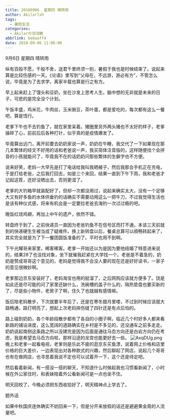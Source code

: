 ```yaml
---
title: 20180906  星期四 晴转雨
author: Akilarlxh
tags:
  - 暑假生活
categories:
  - Akilarの泡泡糖
abbrlink: be6aaff4
date: 2018-09-06 11:08:00
---
```

9月6日 星期四 晴转雨

纵有百般不愿，千般不舍，送君千里终须一别，暑假于我也是时候结束了。说起来算是比较伤感的一天。《论语》里写到“父母在，不远游，游必有方”，不管怎么说，毕竟是为了去求学，离家半载也算是行之有方。

早上起来赶上了馒头和豆奶，坐在沙发上思考人生。脑中想的无非就是未来的日子，可悲的是完全没个计划。

午饭丰盛，鸡米花，牛肉丝，玉米豌豆，茶叶蛋，都是爱吃的，每次都有这么一餐吧，算是饯行。

老爹下午也不去钓鱼了，就在家里呆着。猪圈里另外两头猪也不太好的样子，老爹操碎了心，前前后后各种打针，似乎真的是疫情爆发了。

毕竟算出远门，离开前要去奶奶家说一声，奶奶在午睡，我交代了一下如果现在那几本繁体的经文不好用的话和老爸说一声，我买简体注音版的，这样随便找个会拼音的小孩就能问了，毕竟我不在的话奶奶问那些繁体的生僻字也不方便。

说来好笑，老妈一大早先是打了电话给我叫我晒被子，然后我那会手机正在充电，于是打给老爸，之后我打回去，如是三个来回，结果一直到下午下雨，我和老爸才记起这茬，还好没晒出去，否则更湿了。

老爹的大钓箱早就装配好了，但却一次都没用过，说起来确实太大，没有一个足够大又有好多鱼的水体供垂钓的话确实不需要动用这么一把牛刀，不过我觉得生活也是该有种仪式感，将来有机会是一定要拉老爸去海钓一次过过瘾的吧。

晚饭红烧鸡翅，再加上中午的遗产，依然不错。

转盘终于到了，之前快递员一直因为老爸钓鱼不在信号区而打不通，本该三天前就到的快递硬生生被当成了疑难件。换上新转盘以后，餐桌总算可以顺畅转起来了，其实完全就是为了下一餐团圆饭准备的了。平时也用不到啊。

下午光耀哥来家里，稀客稀客。老爹一开始还以为是因为要他结婚了特意进来说的，结果28了也没找对象，坐下就催我赶紧在大学找一个。老爸是不着急的，奶奶是赞成哥哥这个意见的，老妈是觉得我不会没人要的现在还是好好读书，一家子的意见很微妙啊。

老爹那边京东安装好了，老妈淘宝也用的挺溜了，之后网购应该就方便多了。饶是如此还是尽可能的问了家里还缺什么，洗碗槽的盖子什么的，隔热垫盘也要买新的了，尽是些小物件，老房子了啊，住久了也就越有感情嘛。

饭后陪老妈散步，下次就要半年后了，还是在寒冬腊月里喽，不过到时候应该就大路畅通，路灯明亮了，想起上次老妈摔伤缝了四针还是有点后怕的。

路上碰到奶奶，各个年龄段散步都有了各自的小圈子啊，临近几个村好多人都来看新路的铺设进度，这么宽阔的道路确实在乡村是不多见的，还没通车之前多走走。奶奶说起南侧这条路之所以没建完是因为后面是通往马岙方向还是白岩方向仍在考虑，我是希望去马岙方向啦，那样沿途的龙宫也能更好去一些。
![AxqDUg.png](https://s2.ax1x.com/2019/04/17/AxqDUg.png)
晚上和老爹一起看电视，老爹则是乐此不疲的逛京东买鱼漂，说着网上价格和店里价格的巨大差价，一边表现出对各种款式的兴趣，然后聊起了网店，说起几个哥哥也有在做网店，也寻思着我说不定也可以试着开一下，这个还是待定吧。

然后看着新闻，有一搭没一搭的聊天，不知道什么时候起我也习惯看新闻了，小时候在外公家住时，和表妹陪着外公看新闻可是一点也坐不住。

明天回校了，今晚必须把东西收拾好了，明天精神点上学去了。

题外话

如果中秋国庆连休确实不妨回来一下，但是分开来放假的话还是避避黄金周的人流量吧。




